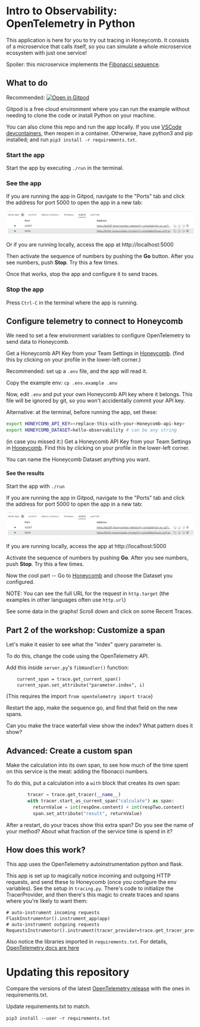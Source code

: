 # Intro to Observability: OpenTelemetry in Python

This application is here for you to try out tracing in Honeycomb.
It consists of a microservice that calls itself, so you can simulate
a whole microservice ecosystem with just one service!

Spoiler: this microservice implements the <a href="https://en.wikipedia.org/wiki/Fibonacci_number">Fibonacci sequence</a>.

## What to do

Recommended:
[![Open in Gitpod](https://gitpod.io/button/open-in-gitpod.svg)](https://gitpod.io/#https://github.com/honeycombio/intro-to-o11y-python)

Gitpod is a free cloud environment where you can run the example without needing to clone the code or install Python on your machine.

You can also clone this repo and run the app locally.
 If you use [VSCode devcontainers](https://code.visualstudio.com/docs/remote/containers-tutorial),
then reopen in a container. Otherwise, have python3 and pip installed; and run `pip3 install -r requirements.txt`.

### Start the app

Start the app by executing `./run` in the terminal.

### See the app

If you are running the app in Gitpod, navigate to the "Ports" tab and click the address for port 5000 to open the app in a new tab:

![Gitpod open address](img/gitpod-ports.png "Gitpod open address")

Or if you are running locally, access the app at http://localhost:5000

Then activate the sequence of numbers by pushing the **Go** button. After you see numbers, push **Stop**. Try this a few times.

Once that works, stop the app and configure it to send traces.

### Stop the app

Press `Ctrl-C` in the terminal where the app is running.

## Configure telemetry to connect to Honeycomb

We need to set a few environment variables to configure OpenTelemetry to send data to Honeycomb.

Get a Honeycomb API Key from your Team Settings in [Honeycomb](https://ui.honeycomb.io).
(find this by clicking on your profile in the lower-left corner.)

Recommended: set up a `.env` file, and the app will read it.

Copy the example env: `cp .env.example .env`

Now, edit `.env` and put your own Honeycomb API key where it belongs. This file will be ignored by git,
so you won't accidentally commit your API key.

Alternative: at the terminal, before running the app, set these:

```sh
export HONEYCOMB_API_KEY=<replace-this-with-your-Honeycomb-api-key>
export HONEYCOMB_DATASET=hello-observability # can be any string
```

(in case you missed it:) Get a Honeycomb API Key from your Team Settings in [Honeycomb](https://ui.honeycomb.io).
Find this by clicking on your profile in the lower-left corner.

You can name the Honeycomb Dataset anything you want.

#### See the results

Start the app with `./run`

If you are running the app in Gitpod, navigate to the "Ports" tab and click the address for port 5000 to open the app in a new tab:

![Gitpod open address](img/gitpod-ports.png "Gitpod open address")

If you are running locally, access the app at http://localhost:5000

Activate the sequence of numbers by pushing **Go**. After you see numbers, push **Stop**. Try this a few times.

Now the cool part -- 
Go to [Honeycomb](https://ui.honeycomb.io) and choose the Dataset you configured.

NOTE: You can see the full URL for the request in `http.target` 
(the examples in other languages often use `http.url`)

See some data in the graphs! Scroll down and click on some Recent Traces.

## Part 2 of the workshop: Customize a span

Let's make it easier to see what the "index" query parameter is.

To do this, change the code using the OpenTelemetry API.

Add this inside `server.py`'s `fibHandler()` function:

```
    current_span = trace.get_current_span()
    current_span.set_attribute("parameter.index", i)
```

(This requires the import `from opentelemetry import trace`)

Restart the app, make the sequence go, and find that field on the new spans.

Can you make the trace waterfall view show the index? What pattern does it show?

## Advanced: Create a custom span

Make the calculation into its own span, to see how much of the time spent on
this service is the meat: adding the fibonacci numbers.

To do this, put a calculation into a `with` block that creates its own span:

```python
        tracer = trace.get_tracer(__name__)
        with tracer.start_as_current_span("calculate") as span:
          returnValue = int(respOne.content) + int(respTwo.content)
          span.set_attribute("result", returnValue)
```

After a restart, do your traces show this extra span? Do you see the name of your method?
About what fraction of the service time is spend in it?


## How does this work?

This app uses the OpenTelemetry autoinstrumentation python and flask.

This app is set up to magically notice incoming and outgoing HTTP requests,
and send these to Honeycomb (once you configure the env variables).
See the setup in `tracing.py`. There's code to initialize the TracerProvider,
and then there's this magic to create traces and spans where you're likely to want them:

```
# auto-instrument incoming requests
FlaskInstrumentor().instrument_app(app)
# auto-instrument outgoing requests
RequestsInstrumentor().instrument(tracer_provider=trace.get_tracer_provider())
```

Also notice the libraries imported in `requirements.txt`. 
For details, [OpenTelemetry docs are here](https://opentelemetry-python.readthedocs.io/en/stable/)

# Updating this repository

Compare the versions of the latest [OpenTelemetry release](https://github.com/open-telemetry/opentelemetry-python/releases) with the ones in requirements.txt.

Update requirements.txt to match.

`pip3 install --user -r requirements.txt`
